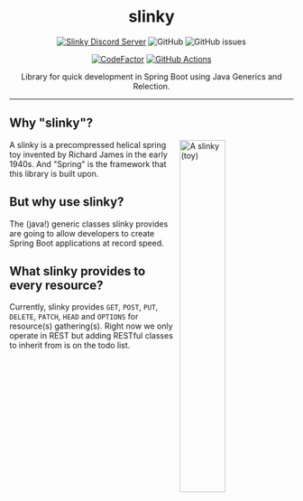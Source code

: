 <div align="center">

# slinky

<a href="https://discord.gg/BmnxRpbt53"><img alt="Slinky Discord Server" src="https://img.shields.io/discord/918997996660740157?style=flat" /></a>
<img alt="GitHub" src="https://img.shields.io/github/license/paulo-e/slinky" />
<img alt="GitHub issues" src="https://img.shields.io/github/issues/paulo-e/slinky" />

<a href="https://www.codefactor.io/repository/github/paulo-e/slinky"><img alt="CodeFactor" src="https://www.codefactor.io/repository/github/minsk-dev/slinky/badge"/></a>
<a href="https://github.com/paulo-e/slinky/actions/workflows/main.yml"><img alt="GitHub Actions" src="https://github.com/paulo-e/slinky/actions/workflows/main.yml/badge.svg"/></a>

Library for quick development in Spring Boot using Java Generics and Relection.

</div>

---

## Why "slinky"?

<a href="https://en.wikipedia.org/wiki/Slinky">
    <img align="right" width="40%" src="https://upload.wikimedia.org/wikipedia/commons/thumb/f/f3/2006-02-04_Metal_spiral.jpg/800px-2006-02-04_Metal_spiral.jpg" alt="A slinky (toy)">
</a>

A slinky is a precompressed helical spring toy invented by Richard James in the early 1940s. And "Spring" is the 
framework that this library is built upon.

## But why use slinky?

The (java!) generic classes slinky provides are going to allow developers to create Spring Boot applications at record 
speed.

## What slinky provides to every resource?

Currently, slinky provides `GET`, `POST`, `PUT`, `DELETE`, `PATCH`, `HEAD` and `OPTIONS` for resource(s) 
gathering(s). Right now we only operate in REST but adding RESTful classes to inherit from is on the todo list.
